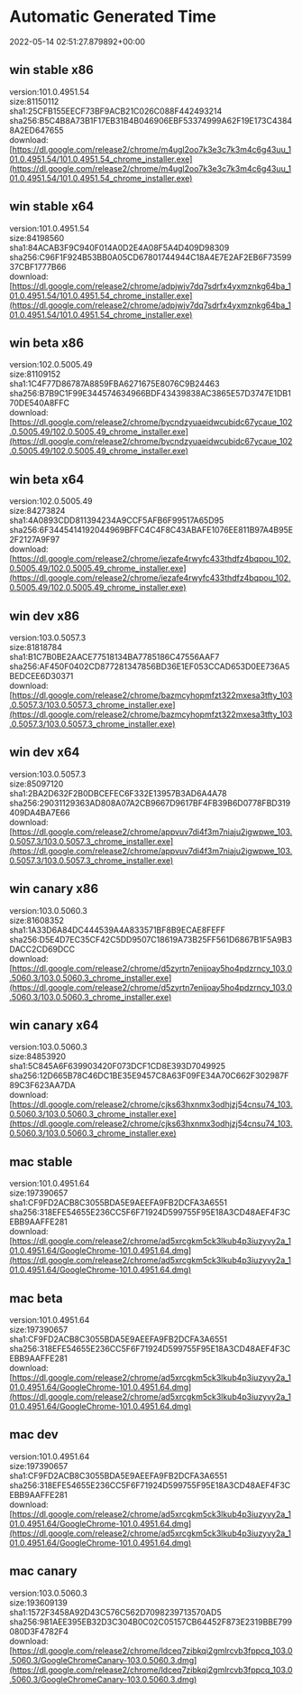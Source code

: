 # Automatic Generated Time
2022-05-14 02:51:27.879892+00:00

## win stable x86
version:101.0.4951.54  
size:81150112  
sha1:25CFB155EECF73BF9ACB21C026C088F442493214  
sha256:B5C4B8A73B1F17EB31B4B046906EBF53374999A62F19E173C43848A2ED647655  
download:[https://dl.google.com/release2/chrome/m4ugl2oo7k3e3c7k3m4c6g43uu_101.0.4951.54/101.0.4951.54_chrome_installer.exe](https://dl.google.com/release2/chrome/m4ugl2oo7k3e3c7k3m4c6g43uu_101.0.4951.54/101.0.4951.54_chrome_installer.exe)  

## win stable x64
version:101.0.4951.54  
size:84198560  
sha1:84ACAB3F9C940F014A0D2E4A08F5A4D409D98309  
sha256:C96F1F924B53BB0A05CD67801744944C18A4E7E2AF2EB6F7359937CBF1777B66  
download:[https://dl.google.com/release2/chrome/adpjwjv7dq7sdrfx4yxmznkg64ba_101.0.4951.54/101.0.4951.54_chrome_installer.exe](https://dl.google.com/release2/chrome/adpjwjv7dq7sdrfx4yxmznkg64ba_101.0.4951.54/101.0.4951.54_chrome_installer.exe)  

## win beta x86
version:102.0.5005.49  
size:81109152  
sha1:1C4F77D86787A8859FBA6271675E8076C9B24463  
sha256:B7B9C1F99E344574634966BDF43439838AC3865E57D3747E1DB170DE540A8FFC  
download:[https://dl.google.com/release2/chrome/bycndzyuaeidwcubidc67ycaue_102.0.5005.49/102.0.5005.49_chrome_installer.exe](https://dl.google.com/release2/chrome/bycndzyuaeidwcubidc67ycaue_102.0.5005.49/102.0.5005.49_chrome_installer.exe)  

## win beta x64
version:102.0.5005.49  
size:84273824  
sha1:4A0893CDD811394234A9CCF5AFB6F99517A65D95  
sha256:6F3445414192044969BFFC4C4F8C43ABAFE1076EE811B97A4B95E2F2127A9F97  
download:[https://dl.google.com/release2/chrome/iezafe4rwyfc433thdfz4bqpou_102.0.5005.49/102.0.5005.49_chrome_installer.exe](https://dl.google.com/release2/chrome/iezafe4rwyfc433thdfz4bqpou_102.0.5005.49/102.0.5005.49_chrome_installer.exe)  

## win dev x86
version:103.0.5057.3  
size:81818784  
sha1:B1C7B0BE2AACE77518134BA7785186C47556AAF7  
sha256:AF450F0402CD877281347856BD36E1EF053CCAD653D0EE736A5BEDCEE6D30371  
download:[https://dl.google.com/release2/chrome/bazmcyhopmfzt322mxesa3tfty_103.0.5057.3/103.0.5057.3_chrome_installer.exe](https://dl.google.com/release2/chrome/bazmcyhopmfzt322mxesa3tfty_103.0.5057.3/103.0.5057.3_chrome_installer.exe)  

## win dev x64
version:103.0.5057.3  
size:85097120  
sha1:2BA2D632F2B0DBCEFEC6F332E13957B3AD6A4A78  
sha256:29031129363AD808A07A2CB9667D9617BF4FB39B6D0778FBD319409DA4BA7E66  
download:[https://dl.google.com/release2/chrome/appvuv7di4f3m7niaju2igwpwe_103.0.5057.3/103.0.5057.3_chrome_installer.exe](https://dl.google.com/release2/chrome/appvuv7di4f3m7niaju2igwpwe_103.0.5057.3/103.0.5057.3_chrome_installer.exe)  

## win canary x86
version:103.0.5060.3  
size:81608352  
sha1:1A33D6A84DC444539A4A833571BF8B9ECAE8FEFF  
sha256:D5E4D7EC35CF42C5DD9507C18619A73B25FF561D6867B1F5A9B3DACC2CD69DCC  
download:[https://dl.google.com/release2/chrome/d5zyrtn7enijoay5ho4pdzrncy_103.0.5060.3/103.0.5060.3_chrome_installer.exe](https://dl.google.com/release2/chrome/d5zyrtn7enijoay5ho4pdzrncy_103.0.5060.3/103.0.5060.3_chrome_installer.exe)  

## win canary x64
version:103.0.5060.3  
size:84853920  
sha1:5C845A6F639903420F073DCF1CD8E393D7049925  
sha256:12D665B78C46DC1BE35E9457C8A63F09FE34A70C662F302987F89C3F623AA7DA  
download:[https://dl.google.com/release2/chrome/cjks63hxnmx3odhjzj54cnsu74_103.0.5060.3/103.0.5060.3_chrome_installer.exe](https://dl.google.com/release2/chrome/cjks63hxnmx3odhjzj54cnsu74_103.0.5060.3/103.0.5060.3_chrome_installer.exe)  

## mac stable
version:101.0.4951.64  
size:197390657  
sha1:CF9FD2ACB8C3055BDA5E9AEEFA9FB2DCFA3A6551  
sha256:318EFE54655E236CC5F6F71924D599755F95E18A3CD48AEF4F3CEBB9AAFFE281  
download:[https://dl.google.com/release2/chrome/ad5xrcgkm5ck3lkub4p3iuzyvy2a_101.0.4951.64/GoogleChrome-101.0.4951.64.dmg](https://dl.google.com/release2/chrome/ad5xrcgkm5ck3lkub4p3iuzyvy2a_101.0.4951.64/GoogleChrome-101.0.4951.64.dmg)  

## mac beta
version:101.0.4951.64  
size:197390657  
sha1:CF9FD2ACB8C3055BDA5E9AEEFA9FB2DCFA3A6551  
sha256:318EFE54655E236CC5F6F71924D599755F95E18A3CD48AEF4F3CEBB9AAFFE281  
download:[https://dl.google.com/release2/chrome/ad5xrcgkm5ck3lkub4p3iuzyvy2a_101.0.4951.64/GoogleChrome-101.0.4951.64.dmg](https://dl.google.com/release2/chrome/ad5xrcgkm5ck3lkub4p3iuzyvy2a_101.0.4951.64/GoogleChrome-101.0.4951.64.dmg)  

## mac dev
version:101.0.4951.64  
size:197390657  
sha1:CF9FD2ACB8C3055BDA5E9AEEFA9FB2DCFA3A6551  
sha256:318EFE54655E236CC5F6F71924D599755F95E18A3CD48AEF4F3CEBB9AAFFE281  
download:[https://dl.google.com/release2/chrome/ad5xrcgkm5ck3lkub4p3iuzyvy2a_101.0.4951.64/GoogleChrome-101.0.4951.64.dmg](https://dl.google.com/release2/chrome/ad5xrcgkm5ck3lkub4p3iuzyvy2a_101.0.4951.64/GoogleChrome-101.0.4951.64.dmg)  

## mac canary
version:103.0.5060.3  
size:193609139  
sha1:1572F3458A92D43C576C562D7098239713570AD5  
sha256:981AEE395EB32D3C304B0C02C05157CB64452F873E2319BBE799080D3F4782F4  
download:[https://dl.google.com/release2/chrome/ldceq7zibkqi2gmlrcvb3fppcq_103.0.5060.3/GoogleChromeCanary-103.0.5060.3.dmg](https://dl.google.com/release2/chrome/ldceq7zibkqi2gmlrcvb3fppcq_103.0.5060.3/GoogleChromeCanary-103.0.5060.3.dmg)  

